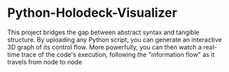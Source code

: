# Python-Holodeck-Visualizer
This project bridges the gap between abstract syntax and tangible structure. By uploading any Python script, you can generate an interactive 3D graph of its control flow. More powerfully, you can then watch a real-time trace of the code's execution, following the "information flow" as it travels from node to node 
